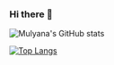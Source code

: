 ### Hi there 👋

![Mulyana's GitHub stats](https://github-readme-stats.vercel.app/api?username=mulyana10119307&show_icons=true&theme=transparent)

[![Top Langs](https://github-readme-stats.vercel.app/api/top-langs/?username=mulyana10119307&layout=pie)](https://github.com/mulyana10119307/github-readme-stats)
